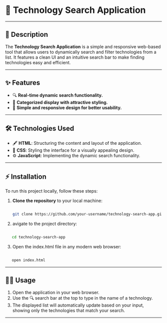 # 🚀 Technology Search Application

---

## 📖 Description

The **Technology Search Application** is a simple and responsive web-based tool that allows users to dynamically search and filter technologies from a list. It features a clean UI and an intuitive search bar to make finding technologies easy and efficient.

---

## ✨ Features

- 🔍 **Real-time dynamic search functionality.**  
- 🎨 **Categorized display with attractive styling.**  
- 📱 **Simple and responsive design for better usability.**

---

## 🛠️ Technologies Used

- 🖋️ **HTML**: Structuring the content and layout of the application.  
- 🎨 **CSS**: Styling the interface for a visually appealing design.  
- ⚙️ **JavaScript**: Implementing the dynamic search functionality.  

---

## ⚡ Installation

To run this project locally, follow these steps:

1. **Clone the repository** to your local machine:  

   ```bash

   git clone https://github.com/your-username/technology-search-app.git

   ```
   
2. avigate to the project directory:

```bash

   cd technology-search-app

```

3. Open the index.html file in any modern web browser:

```bash

   open index.html

```

---

## 🧑‍💻 Usage

1. Open the application in your web browser.
2. Use the 🔍 search bar at the top to type in the name of a technology.
3. The displayed list will automatically update based on your input, showing only the technologies that match your search.

---
